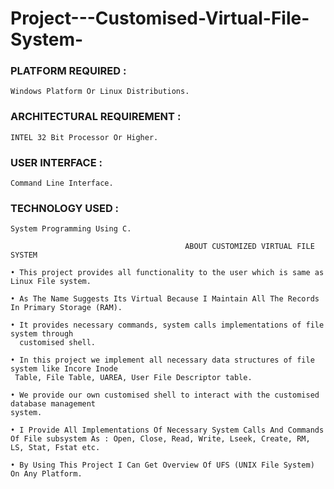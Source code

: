 # Project---Customised-Virtual-File-System-


### PLATFORM REQUIRED :   
```
Windows Platform Or Linux Distributions.
```
### ARCHITECTURAL REQUIREMENT :  
```
INTEL 32 Bit Processor Or Higher.
```
### USER INTERFACE :             
```
Command Line Interface.
```
### TECHNOLOGY USED : 
```
System Programming Using C.
```
                                           ABOUT CUSTOMIZED VIRTUAL FILE SYSTEM
```
• This project provides all functionality to the user which is same as Linux File system.

• As The Name Suggests Its Virtual Because I Maintain All The Records In Primary Storage (RAM).

• It provides necessary commands, system calls implementations of file system through 
  customised shell.
  
• In this project we implement all necessary data structures of file system like Incore Inode 
 Table, File Table, UAREA, User File Descriptor table.

• We provide our own customised shell to interact with the customised database management 
system.

• I Provide All Implementations Of Necessary System Calls And Commands Of File subsystem As : Open, Close, Read, Write, Lseek, Create, RM, LS, Stat, Fstat etc.

• By Using This Project I Can Get Overview Of UFS (UNIX File System) On Any Platform.
